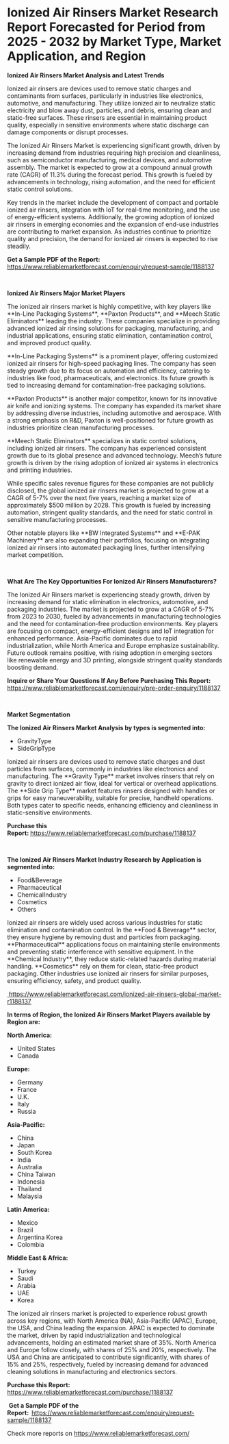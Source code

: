 <p><h1>Ionized Air Rinsers Market Research Report Forecasted for Period from 2025 -  2032 by Market Type, Market Application, and Region</h1></p><p><strong>Ionized Air Rinsers Market Analysis and Latest Trends</strong></p>
<p><p>Ionized air rinsers are devices used to remove static charges and contaminants from surfaces, particularly in industries like electronics, automotive, and manufacturing. They utilize ionized air to neutralize static electricity and blow away dust, particles, and debris, ensuring clean and static-free surfaces. These rinsers are essential in maintaining product quality, especially in sensitive environments where static discharge can damage components or disrupt processes.</p><p>The Ionized Air Rinsers Market is experiencing significant growth, driven by increasing demand from industries requiring high precision and cleanliness, such as semiconductor manufacturing, medical devices, and automotive assembly. The market is expected to grow at a compound annual growth rate (CAGR) of 11.3% during the forecast period. This growth is fueled by advancements in technology, rising automation, and the need for efficient static control solutions.</p><p>Key trends in the market include the development of compact and portable ionized air rinsers, integration with IoT for real-time monitoring, and the use of energy-efficient systems. Additionally, the growing adoption of ionized air rinsers in emerging economies and the expansion of end-use industries are contributing to market expansion. As industries continue to prioritize quality and precision, the demand for ionized air rinsers is expected to rise steadily.</p></p>
<p><strong>Get a Sample PDF of the Report:&nbsp;</strong> <a href="https://www.reliablemarketforecast.com/enquiry/request-sample/1188137?utm_campaign=1169&utm_medium=2&utm_source=Github&utm_content=ia&utm_term=20012025&utm_id=ionized-air-rinsers">https://www.reliablemarketforecast.com/enquiry/request-sample/1188137</a></p>
<p>&nbsp;</p>
<p><strong>Ionized Air Rinsers Major Market Players</strong></p>
<p><p>The ionized air rinsers market is highly competitive, with key players like **In-Line Packaging Systems**, **Paxton Products**, and **Meech Static Eliminators** leading the industry. These companies specialize in providing advanced ionized air rinsing solutions for packaging, manufacturing, and industrial applications, ensuring static elimination, contamination control, and improved product quality.</p><p>**In-Line Packaging Systems** is a prominent player, offering customized ionized air rinsers for high-speed packaging lines. The company has seen steady growth due to its focus on automation and efficiency, catering to industries like food, pharmaceuticals, and electronics. Its future growth is tied to increasing demand for contamination-free packaging solutions.</p><p>**Paxton Products** is another major competitor, known for its innovative air knife and ionizing systems. The company has expanded its market share by addressing diverse industries, including automotive and aerospace. With a strong emphasis on R&D, Paxton is well-positioned for future growth as industries prioritize clean manufacturing processes.</p><p>**Meech Static Eliminators** specializes in static control solutions, including ionized air rinsers. The company has experienced consistent growth due to its global presence and advanced technology. Meech’s future growth is driven by the rising adoption of ionized air systems in electronics and printing industries.</p><p>While specific sales revenue figures for these companies are not publicly disclosed, the global ionized air rinsers market is projected to grow at a CAGR of 5-7% over the next five years, reaching a market size of approximately $500 million by 2028. This growth is fueled by increasing automation, stringent quality standards, and the need for static control in sensitive manufacturing processes.</p><p>Other notable players like **BW Integrated Systems** and **E-PAK Machinery** are also expanding their portfolios, focusing on integrating ionized air rinsers into automated packaging lines, further intensifying market competition.</p></p>
<p>&nbsp;</p>
<p><strong>What Are The Key Opportunities For Ionized Air Rinsers Manufacturers?</strong></p>
<p><p>The Ionized Air Rinsers market is experiencing steady growth, driven by increasing demand for static elimination in electronics, automotive, and packaging industries. The market is projected to grow at a CAGR of 5-7% from 2023 to 2030, fueled by advancements in manufacturing technologies and the need for contamination-free production environments. Key players are focusing on compact, energy-efficient designs and IoT integration for enhanced performance. Asia-Pacific dominates due to rapid industrialization, while North America and Europe emphasize sustainability. Future outlook remains positive, with rising adoption in emerging sectors like renewable energy and 3D printing, alongside stringent quality standards boosting demand.</p></p>
<p><strong>Inquire or Share Your Questions If Any Before Purchasing This Report:</strong> <a href="https://www.reliablemarketforecast.com/enquiry/pre-order-enquiry/1188137?utm_campaign=1169&utm_medium=2&utm_source=Github&utm_content=ia&utm_term=20012025&utm_id=ionized-air-rinsers">https://www.reliablemarketforecast.com/enquiry/pre-order-enquiry/1188137</a></p>
<p>&nbsp;</p>
<p><strong>Market Segmentation</strong></p>
<p><strong>The Ionized Air Rinsers Market Analysis by types is segmented into:</strong></p>
<p><ul><li>GravityType</li><li>SideGripType</li></ul></p>
<p><p>Ionized air rinsers are devices used to remove static charges and dust particles from surfaces, commonly in industries like electronics and manufacturing. The **Gravity Type** market involves rinsers that rely on gravity to direct ionized air flow, ideal for vertical or overhead applications. The **Side Grip Type** market features rinsers designed with handles or grips for easy maneuverability, suitable for precise, handheld operations. Both types cater to specific needs, enhancing efficiency and cleanliness in static-sensitive environments.</p></p>
<p><strong>Purchase this Report:&nbsp;</strong><a href="https://www.reliablemarketforecast.com/purchase/1188137?utm_campaign=1169&utm_medium=2&utm_source=Github&utm_content=ia&utm_term=20012025&utm_id=ionized-air-rinsers">https://www.reliablemarketforecast.com/purchase/1188137</a></p>
<p>&nbsp;</p>
<p><strong>The Ionized Air Rinsers Market Industry Research by Application is segmented into:</strong></p>
<p><ul><li>Food&Beverage</li><li>Pharmaceutical</li><li>ChemicalIndustry</li><li>Cosmetics</li><li>Others</li></ul></p>
<p><p>Ionized air rinsers are widely used across various industries for static elimination and contamination control. In the **Food & Beverage** sector, they ensure hygiene by removing dust and particles from packaging. **Pharmaceutical** applications focus on maintaining sterile environments and preventing static interference with sensitive equipment. In the **Chemical Industry**, they reduce static-related hazards during material handling. **Cosmetics** rely on them for clean, static-free product packaging. Other industries use ionized air rinsers for similar purposes, ensuring efficiency, safety, and product quality.</p></p>
<p><a href="https://www.reliablemarketforecast.com/ionized-air-rinsers-global-market-r1188137?utm_campaign=1169&utm_medium=2&utm_source=Github&utm_content=ia&utm_term=20012025&utm_id=ionized-air-rinsers">&nbsp;https://www.reliablemarketforecast.com/ionized-air-rinsers-global-market-r1188137</a></p>
<p><strong>In terms of Region, the Ionized Air Rinsers Market Players available by Region are:</strong></p>
<p>
    <p> <strong> North America: </strong>
        <ul>
            <li>United States</li>
            <li>Canada</li>
        </ul>
        </p> 
    <p> <strong> Europe: </strong>
        <ul>
            <li>Germany</li>
            <li>France</li>
            <li>U.K.</li>
            <li>Italy</li>
            <li>Russia</li>
        </ul>
        </p> 
    <p> <strong> Asia-Pacific: </strong>
        <ul>
            <li>China</li>
            <li>Japan</li>
            <li>South Korea</li>
            <li>India</li>
            <li>Australia</li>
            <li>China Taiwan</li>
            <li>Indonesia</li>
            <li>Thailand</li>
            <li>Malaysia</li>
        </ul>
        </p> 
    <p> <strong> Latin America: </strong>
        <ul>
            <li>Mexico</li>
            <li>Brazil</li>
            <li>Argentina Korea</li>
            <li>Colombia</li>
        </ul>
        </p> 
    <p> <strong> Middle East & Africa: </strong>
        <ul>
            <li>Turkey</li>
            <li>Saudi</li>
            <li>Arabia</li>
            <li>UAE</li>
            <li>Korea</li>
        </ul>
    </p>
    </p>
<p><p>The ionized air rinsers market is projected to experience robust growth across key regions, with North America (NA), Asia-Pacific (APAC), Europe, the USA, and China leading the expansion. APAC is expected to dominate the market, driven by rapid industrialization and technological advancements, holding an estimated market share of 35%. North America and Europe follow closely, with shares of 25% and 20%, respectively. The USA and China are anticipated to contribute significantly, with shares of 15% and 25%, respectively, fueled by increasing demand for advanced cleaning solutions in manufacturing and electronics sectors.</p></p>
<p><strong>Purchase this Report: </strong><a href="https://www.reliablemarketforecast.com/purchase/1188137?utm_campaign=1169&utm_medium=2&utm_source=Github&utm_content=ia&utm_term=20012025&utm_id=ionized-air-rinsers">https://www.reliablemarketforecast.com/purchase/1188137</a></p>
<p>&nbsp;<strong>Get a Sample PDF of the Report:&nbsp;&nbsp;</strong><a href="https://www.reliablemarketforecast.com/enquiry/request-sample/1188137?utm_campaign=1169&utm_medium=2&utm_source=Github&utm_content=ia&utm_term=20012025&utm_id=ionized-air-rinsers">https://www.reliablemarketforecast.com/enquiry/request-sample/1188137</a></p>
<p><strong></strong></p>
<p>Check more reports on <a href="https://www.reliablemarketforecast.com/?utm_campaign=1169&utm_medium=2&utm_source=Github&utm_content=ia&utm_term=20012025&utm_id=ionized-air-rinsers">https://www.reliablemarketforecast.com/</a></p>